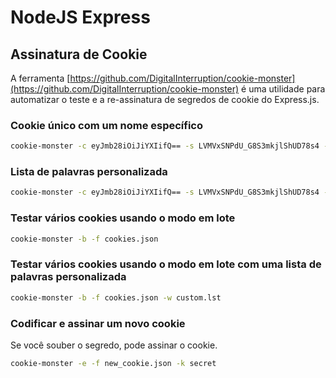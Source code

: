 # NodeJS Express

## Assinatura de Cookie

A ferramenta [https://github.com/DigitalInterruption/cookie-monster](https://github.com/DigitalInterruption/cookie-monster) é uma utilidade para automatizar o teste e a re-assinatura de segredos de cookie do Express.js.

### Cookie único com um nome específico
```bash
cookie-monster -c eyJmb28iOiJiYXIifQ== -s LVMVxSNPdU_G8S3mkjlShUD78s4 -n session
```
### Lista de palavras personalizada
```bash
cookie-monster -c eyJmb28iOiJiYXIifQ== -s LVMVxSNPdU_G8S3mkjlShUD78s4 -w custom.lst
```
### Testar vários cookies usando o modo em lote
```bash
cookie-monster -b -f cookies.json
```
### Testar vários cookies usando o modo em lote com uma lista de palavras personalizada
```bash
cookie-monster -b -f cookies.json -w custom.lst
```
### Codificar e assinar um novo cookie

Se você souber o segredo, pode assinar o cookie.
```bash
cookie-monster -e -f new_cookie.json -k secret
```

